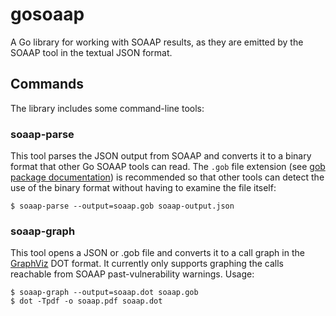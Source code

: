 # gosoaap

A Go library for working with SOAAP results, as they are emitted by the SOAAP
tool in the textual JSON format.


## Commands

The library includes some command-line tools:

### soaap-parse

This tool parses the JSON output from SOAAP and converts it to a binary format
that other Go SOAAP tools can read. The `.gob` file extension (see
[gob package documentation](https://golang.org/pkg/encoding/gob/))
is recommended so that other tools can detect the use of the binary format
without having to examine the file itself:

```shell
$ soaap-parse --output=soaap.gob soaap-output.json
```


### soaap-graph

This tool opens a JSON or .gob file and converts it to a call graph in the
[GraphViz](http://www.graphviz.org) DOT format.
It currently only supports graphing the calls reachable from SOAAP
past-vulnerability warnings.
Usage:

```shell
$ soaap-graph --output=soaap.dot soaap.gob
$ dot -Tpdf -o soaap.pdf soaap.dot
```
